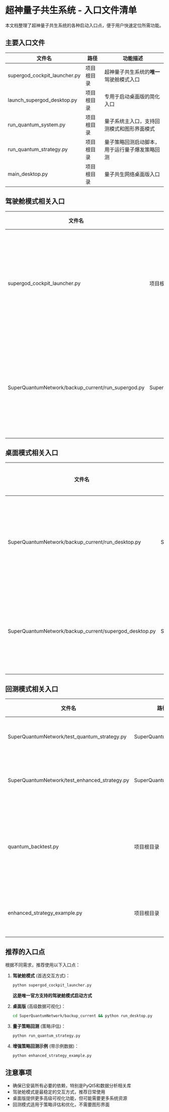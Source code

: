 # 超神量子共生系统 - 入口文件清单

本文档整理了超神量子共生系统的各种启动入口点，便于用户快速定位所需功能。

## 主要入口文件

| 文件名 | 路径 | 功能描述 |
|--------|------|----------|
| supergod_cockpit_launcher.py | 项目根目录 | 超神量子共生系统的**唯一**驾驶舱模式入口 |
| launch_supergod_desktop.py | 项目根目录 | 专用于启动桌面版的简化入口 |
| run_quantum_system.py | 项目根目录 | 量子系统主入口，支持回测模式和图形界面模式 |
| run_quantum_strategy.py | 项目根目录 | 量子策略回测启动脚本，用于运行量子爆发策略回测 |
| main_desktop.py | 项目根目录 | 量子共生网络桌面版入口 |

## 驾驶舱模式相关入口

| 文件名 | 路径 | 功能描述 |
|--------|------|----------|
| supergod_cockpit_launcher.py | 项目根目录 | 唯一官方驾驶舱模式启动器，固定使用备份目录中的稳定版本 |
| SuperQuantumNetwork/backup_current/run_supergod.py | SuperQuantumNetwork/backup_current | 备份目录中的稳定版驾驶舱实现（通过唯一启动器使用） |

## 桌面模式相关入口

| 文件名 | 路径 | 功能描述 |
|--------|------|----------|
| SuperQuantumNetwork/backup_current/run_desktop.py | SuperQuantumNetwork/backup_current | 备份目录中的桌面版启动器 |
| SuperQuantumNetwork/backup_current/supergod_desktop.py | SuperQuantumNetwork/backup_current | 备份目录中的桌面版实现 |

## 回测模式相关入口

| 文件名 | 路径 | 功能描述 |
|--------|------|----------|
| SuperQuantumNetwork/test_quantum_strategy.py | SuperQuantumNetwork | 量子爆发策略测试脚本 |
| SuperQuantumNetwork/test_enhanced_strategy.py | SuperQuantumNetwork | 量子爆发增强策略测试脚本 |
| quantum_backtest.py | 项目根目录 | 高级回测脚本，集成数据连接器和量子爆发策略 |
| enhanced_strategy_example.py | 项目根目录 | 量子爆发增强策略回测示例 |

## 推荐的入口点

根据不同需求，推荐使用以下入口点：

1. **驾驶舱模式** (首选交互方式)：
   ```bash
   python supergod_cockpit_launcher.py
   ```
   **这是唯一官方支持的驾驶舱模式启动方式**

2. **桌面版** (高级数据可视化)：
   ```bash
   cd SuperQuantumNetwork/backup_current && python run_desktop.py
   ```

3. **量子策略回测** (策略评估)：
   ```bash
   python run_quantum_strategy.py
   ```

4. **增强策略回测示例** (带示例数据)：
   ```bash
   python enhanced_strategy_example.py
   ```

## 注意事项

- 确保已安装所有必要的依赖，特别是PyQt5和数据分析相关库
- 驾驶舱模式是最稳定的交互方式，推荐日常使用
- 桌面版提供更多高级可视化功能，但可能需要更多系统资源
- 回测模式适用于策略评估和优化，不需要图形界面
